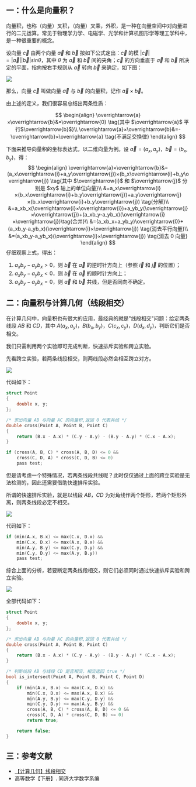## 一：什么是向量积？

向量积，也称（向量）叉积，（向量）叉乘，外积，是一种在向量空间中对向量进行的二元运算。常见于物理学力学、电磁学、光学和计算机图形学等理工学科中，是一种很重要的概念。

设向量 $\overrightarrow{c}$ 由两个向量 $\overrightarrow{a}$ 和 $\overrightarrow{b}$ 按如下公式定出：$\overrightarrow{c}$ 的模 $|\overrightarrow{c}|=|\overrightarrow{a}||\overrightarrow{b}|sinθ$，其中 $θ$ 为 $\overrightarrow{a}$ 和 $\overrightarrow{b}$ 间的夹角；$\overrightarrow{c}$ 的方向垂直于 $\overrightarrow{a}$ 和 $\overrightarrow{b}$ 所决定的平面，指向按右手规则从 $\overrightarrow{a}$ 转向 $\overrightarrow{b}$ 来确定，如下图：

![](https://resource.ethsonliu.com/image/20180326_02.jpg)

那么，向量 $\overrightarrow{c}$ 叫做向量 $\overrightarrow{a}$ 与 $\overrightarrow{b}$ 的向量积，记作 $\overrightarrow{a}×\overrightarrow{b}$。

由上述的定义，我们很容易总结出两条性质：

$$
\begin{align}
\overrightarrow{a}×\overrightarrow{b}&=\overrightarrow{0} \tag{其中 $\overrightarrow{a}$ 平行$\overrightarrow{b}$}\\
\overrightarrow{a}×\overrightarrow{b}&=- \overrightarrow{b}×\overrightarrow{a} \tag{不满足交换律}
\end{align}
$$

下面来推导向量积的坐标表达式，以二维向量为例。设 $\overrightarrow{a}=(a_x, a_y)，\overrightarrow{b}=(b_x, b_y)$，得：
$$
\begin{align}
\overrightarrow{a}×\overrightarrow{b}&=(a_x\overrightarrow{i}+a_y\overrightarrow{j})×(b_x\overrightarrow{i}+b_y\overrightarrow{j}) \tag{其中 $\overrightarrow{i}$ 和 $\overrightarrow{j}$ 分别是 $xy$ 轴上的单位向量}\\
&=a_x\overrightarrow{i}×(b_x\overrightarrow{i}+b_y\overrightarrow{j})+a_y\overrightarrow{j}×(b_x\overrightarrow{i}+b_y\overrightarrow{j}) \tag{分解}\\
&=a_xb_x(\overrightarrow{i}×\overrightarrow{i})+a_yb_y(\overrightarrow{j}×\overrightarrow{j})+(a_xb_y-a_yb_x)(\overrightarrow{i}×\overrightarrow{j})\tag{合并}\\
&=(a_xb_x+a_yb_y)\overrightarrow{0}+(a_xb_y-a_yb_x)(\overrightarrow{i}×\overrightarrow{j}) \tag{消去平行向量}\\
&=(a_xb_y-a_yb_x)(\overrightarrow{i}×\overrightarrow{j}) \tag{消去 0 向量}
\end{align}
$$
仔细观察上式，得出：

1. $a_xb_y-a_yb_x>0$，则 $\overrightarrow{b}$ 在 $\overrightarrow{a}$ 的逆时针方向上（参照 $\overrightarrow{i}$ 和 $\overrightarrow{j}$ 的位置）；
2. $a_xb_y-a_yb_x<0$，则 $\overrightarrow{b}$ 在 $\overrightarrow{a}$ 的顺时针方向上；
3. $a_xb_y-a_yb_x=0$，则 $\overrightarrow{a}$ 和 $\overrightarrow{b}$ 共线，但是否同向不确定。


## 二：向量积与计算几何（线段相交）

在计算几何中，向量积也有很大的应用，最经典的就是"线段相交"问题：给定两条线段 $AB$ 和 $CD$，其中 $A(a_x, a_y)，B(b_x, b_y)，C(c_x, c_y)，D(d_x, d_y)$，判断它们是否相交。

我们只需利用两个实验即可完成判断，快速排斥实验和跨立实验。

先看跨立实验，若两条线段相交，则两线段必然会相互跨立对方。

![](https://resource.ethsonliu.com/image/20180326_03.png)

代码如下：

```c++
struct Point
{
    double x, y;
};

/* 求出向量 AB 与向量 AC 的向量积,返回 0 代表共线 */
double cross(Point A, Point B, Point C)
{
    return (B.x - A.x) * (C.y - A.y) - (B.y - A.y) * (C.x - A.x);
}

if (cross(A, B, C) * cross(A, B, D) <= 0 &&
    cross(C, D, A) * cross(C, D, B) <= 0)
    pass test;
```

但是请考虑一个特殊情况，若两条线段共线呢？此时仅仅通过上面的跨立实验是无法检测的，因此还需要借助快速排斥实验。

所谓的快速排斥实验，就是以线段 $AB$，$CD$ 为对角线作两个矩形，若两个矩形外离，则两条线段必定不相交。

![](https://resource.ethsonliu.com/image/20180326_04.png)

代码如下：

```c++
if (min(A.x, B.x) <= max(C.x, D.x) &&
    min(C.x, D.x) <= max(A.x, B.x) &&
    min(A.y, B.y) <= max(C.y, D.y) &&
    min(C.y, D.y) <= max(A.y, B.y))
    pass test;
```

综合上面的分析，若要断定两条线段相交，则它们必须同时通过快速排斥实验和跨立实验。

![](https://resource.ethsonliu.com/image/20180326_05.png)

全部代码如下：

```c++
struct Point
{
    double x, y;
};

/* 求出向量 AB 与向量 AC 的向量积,返回 0 代表共线 */
double cross(Point A, Point B, Point C)
{
    return (B.x - A.x) * (C.y - A.y) - (B.y - A.y) * (C.x - A.x);
}

/* 判断线段 AB 与线段 CD 是否相交，相交返回 true */
bool is_intersect(Point A, Point B, Point C, Point D)
{
    if (min(A.x, B.x) <= max(C.x, D.x) &&
        min(C.x, D.x) <= max(A.x, B.x) &&
        min(A.y, B.y) <= max(C.y, D.y) &&
        min(C.y, D.y) <= max(A.y, B.y) &&
        cross(A, B, C) * cross(A, B, D) <= 0 &&
        cross(C, D, A) * cross(C, D, B) <= 0)
        return true;

    return false;
}
```

## 三：参考文献

- [【计算几何】线段相交](http://www.cnblogs.com/dwdxdy/p/3230485.html)
- 高等数学【下册】. 同济大学数学系编
